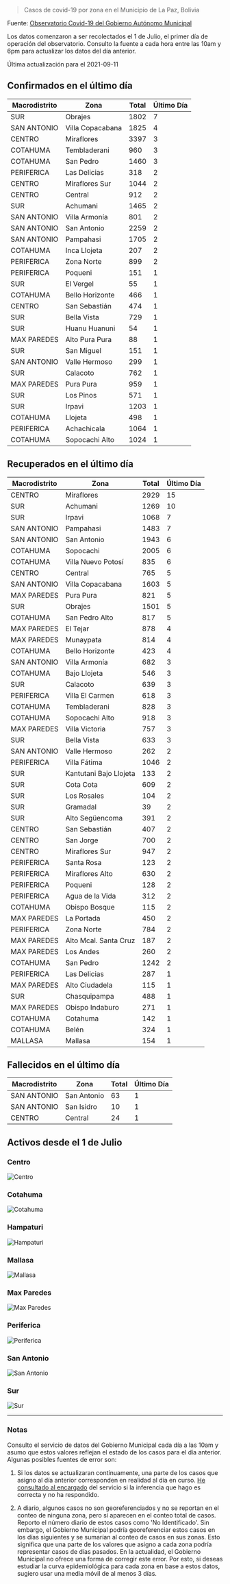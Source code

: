 > Casos de covid-19 por zona en el Municipio de La Paz, Bolivia

Fuente: [Observatorio Covid-19 del Gobierno Autónomo Municipal](http://observatoriocovid19.lapaz.bo/observatorio/index.php/datos-abiertos-covid)

Los datos comenzaron a ser recolectados el 1 de Julio, el primer día de operación del observatorio. Consulto la fuente a cada hora entre las 10am y 6pm para actualizar los datos del día anterior.

Última actualización para el 2021-09-11

## Confirmados en el último día

| Macrodistrito   | Zona             |   Total |   Último Día |
|-----------------|------------------|---------|--------------|
| SUR             | Obrajes          |    1802 |            7 |
| SAN ANTONIO     | Villa Copacabana |    1825 |            4 |
| CENTRO          | Miraflores       |    3397 |            3 |
| COTAHUMA        | Tembladerani     |     960 |            3 |
| COTAHUMA        | San Pedro        |    1460 |            3 |
| PERIFERICA      | Las Delicias     |     318 |            2 |
| CENTRO          | Miraflores Sur   |    1044 |            2 |
| CENTRO          | Central          |     912 |            2 |
| SUR             | Achumani         |    1465 |            2 |
| SAN ANTONIO     | Villa Armonía    |     801 |            2 |
| SAN ANTONIO     | San Antonio      |    2259 |            2 |
| SAN ANTONIO     | Pampahasi        |    1705 |            2 |
| COTAHUMA        | Inca Llojeta     |     207 |            2 |
| PERIFERICA      | Zona Norte       |     899 |            2 |
| PERIFERICA      | Poqueni          |     151 |            1 |
| SUR             | El Vergel        |      55 |            1 |
| COTAHUMA        | Bello Horizonte  |     466 |            1 |
| CENTRO          | San Sebastián    |     474 |            1 |
| SUR             | Bella Vista      |     729 |            1 |
| SUR             | Huanu Huanuni    |      54 |            1 |
| MAX PAREDES     | Alto Pura Pura   |      88 |            1 |
| SUR             | San Miguel       |     151 |            1 |
| SAN ANTONIO     | Valle Hermoso    |     299 |            1 |
| SUR             | Calacoto         |     762 |            1 |
| MAX PAREDES     | Pura Pura        |     959 |            1 |
| SUR             | Los Pinos        |     571 |            1 |
| SUR             | Irpavi           |    1203 |            1 |
| COTAHUMA        | Llojeta          |     498 |            1 |
| PERIFERICA      | Achachicala      |    1064 |            1 |
| COTAHUMA        | Sopocachi Alto   |    1024 |            1 |

## Recuperados en el último día

| Macrodistrito   | Zona                   |   Total |   Último Día |
|-----------------|------------------------|---------|--------------|
| CENTRO          | Miraflores             |    2929 |           15 |
| SUR             | Achumani               |    1269 |           10 |
| SUR             | Irpavi                 |    1068 |            7 |
| SAN ANTONIO     | Pampahasi              |    1483 |            7 |
| SAN ANTONIO     | San Antonio            |    1943 |            6 |
| COTAHUMA        | Sopocachi              |    2005 |            6 |
| COTAHUMA        | Villa Nuevo Potosí     |     835 |            6 |
| CENTRO          | Central                |     765 |            5 |
| SAN ANTONIO     | Villa Copacabana       |    1603 |            5 |
| MAX PAREDES     | Pura Pura              |     821 |            5 |
| SUR             | Obrajes                |    1501 |            5 |
| COTAHUMA        | San Pedro Alto         |     817 |            5 |
| MAX PAREDES     | El Tejar               |     878 |            4 |
| MAX PAREDES     | Munaypata              |     814 |            4 |
| COTAHUMA        | Bello Horizonte        |     423 |            4 |
| SAN ANTONIO     | Villa Armonía          |     682 |            3 |
| COTAHUMA        | Bajo Llojeta           |     546 |            3 |
| SUR             | Calacoto               |     639 |            3 |
| PERIFERICA      | Villa El Carmen        |     618 |            3 |
| COTAHUMA        | Tembladerani           |     828 |            3 |
| COTAHUMA        | Sopocachi Alto         |     918 |            3 |
| MAX PAREDES     | Villa Victoria         |     757 |            3 |
| SUR             | Bella Vista            |     633 |            3 |
| SAN ANTONIO     | Valle Hermoso          |     262 |            2 |
| PERIFERICA      | Villa Fátima           |    1046 |            2 |
| SUR             | Kantutani Bajo Llojeta |     133 |            2 |
| SUR             | Cota Cota              |     609 |            2 |
| SUR             | Los Rosales            |     104 |            2 |
| SUR             | Gramadal               |      39 |            2 |
| SUR             | Alto Següencoma        |     391 |            2 |
| CENTRO          | San Sebastián          |     407 |            2 |
| CENTRO          | San Jorge              |     700 |            2 |
| CENTRO          | Miraflores Sur         |     947 |            2 |
| PERIFERICA      | Santa Rosa             |     123 |            2 |
| PERIFERICA      | Miraflores Alto        |     630 |            2 |
| PERIFERICA      | Poqueni                |     128 |            2 |
| PERIFERICA      | Agua de la Vida        |     312 |            2 |
| COTAHUMA        | Obispo Bosque          |     115 |            2 |
| MAX PAREDES     | La Portada             |     450 |            2 |
| PERIFERICA      | Zona Norte             |     784 |            2 |
| MAX PAREDES     | Alto Mcal. Santa Cruz  |     187 |            2 |
| MAX PAREDES     | Los Andes              |     260 |            2 |
| COTAHUMA        | San Pedro              |    1242 |            2 |
| PERIFERICA      | Las Delicias           |     287 |            1 |
| MAX PAREDES     | Alto Ciudadela         |     115 |            1 |
| SUR             | Chasquipampa           |     488 |            1 |
| MAX PAREDES     | Obispo Indaburo        |     271 |            1 |
| COTAHUMA        | Cotahuma               |     142 |            1 |
| COTAHUMA        | Belén                  |     324 |            1 |
| MALLASA         | Mallasa                |     154 |            1 |

## Fallecidos en el último día

| Macrodistrito   | Zona        |   Total |   Último Día |
|-----------------|-------------|---------|--------------|
| SAN ANTONIO     | San Antonio |      63 |            1 |
| SAN ANTONIO     | San Isidro  |      10 |            1 |
| CENTRO          | Central     |      24 |            1 |

## Activos desde el 1 de Julio

### Centro

![Centro](plots/activos_centro.png)

### Cotahuma

![Cotahuma](plots/activos_cotahuma.png)

### Hampaturi

![Hampaturi](plots/activos_hampaturi.png)

### Mallasa

![Mallasa](plots/activos_mallasa.png)

### Max Paredes

![Max Paredes](plots/activos_max_paredes.png)

### Periferica

![Periferica](plots/activos_periferica.png)

### San Antonio

![San Antonio](plots/activos_san_antonio.png)

### Sur

![Sur](plots/activos_sur.png)

---

### Notas

Consulto el servicio de datos del Gobierno Municipal cada día a las 10am y asumo que estos valores reflejan el estado de los casos para el día anterior. Algunas posibles fuentes de error son:

1. Si los datos se actualizaran contínuamente, una parte de los casos que asigno al día anterior corresponden en realidad al día en curso. [He consultado al encargado](https://twitter.com/mauforonda/status/1278727234765959168) del servicio si la inferencia que hago es correcta y no ha respondido.

2. A diario, algunos casos no son georeferenciados y no se reportan en el conteo de ninguna zona, pero sí aparecen en el conteo total de casos. Reporto el número diario de estos casos como 'No Identificado'.  Sin embargo, el Gobierno Municipal podría georeferenciar estos casos en los días siguientes y se sumarían al conteo de casos en sus zonas. Esto significa que una parte de los valores que asigno a cada zona podría representar casos de días pasados. En la actualidad, el Gobierno Municipal no ofrece una forma de corregir este error. Por esto, si deseas estudiar la curva epidemiológica para cada zona en base a estos datos, sugiero usar una media móvil de al menos 3 días.